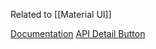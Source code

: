 Related to [[Material UI]]

[Documentation](https://mui.com/material-ui/react-button/)
[API Detail Button](https://mui.com/material-ui/api/button/)
